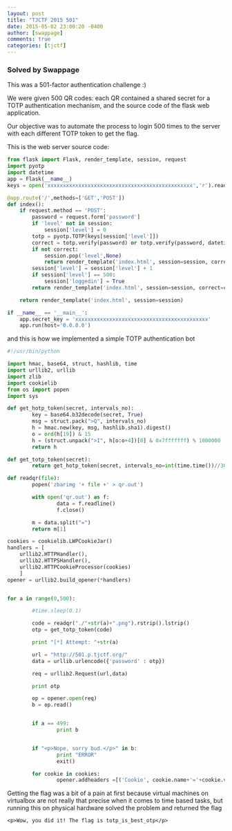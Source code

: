 ```yaml
---
layout: post
title: "TJCTF 2015 501"
date: 2015-05-02 23:00:20 -0400
author: [swappage]
comments: true
categories: [tjctf]
---
```


### Solved by Swappage

This was a 501-factor authentication challenge :)

We were given 500 QR codes: each QR contained a shared secret for a TOTP authentication mechanism, and the source code of the flask web application.

Our objective was to automate the process to login 500 times to the server with each different TOTP token to get the flag.

This is the web server source code:

```python
from flask import Flask, render_template, session, request
import pyotp
import datetime
app = Flask(__name__)
keys = open('xxxxxxxxxxxxxxxxxxxxxxxxxxxxxxxxxxxxxxxxxxxxxxx','r').read().split('\n')

@app.route('/',methods=['GET','POST'])
def index():
    if request.method == 'POST':
        password = request.form['password']
        if 'level' not in session:
            session['level'] = 0
        totp = pyotp.TOTP(keys[session['level']])
        correct = totp.verify(password) or totp.verify(password, datetime.datetime.now()-datetime.timedelta(seconds=15)) or totp.verify(password, datetime.datetime.now()+datetime.timedelta(seconds=15)) # Allow for +- 15s time skew
        if not correct:
            session.pop('level',None)
            return render_template('index.html', session=session, correct=correct)
        session['level'] = session['level'] + 1
        if session['level'] == 500:
            session['loggedin'] = True
        return render_template('index.html', session=session, correct=correct)

    return render_template('index.html', session=session)

if __name__ == '__main__':
    app.secret_key = 'xxxxxxxxxxxxxxxxxxxxxxxxxxxxxxxxxxxxxxxxxxx'
    app.run(host='0.0.0.0')

```

and this is how we implemented a simple TOTP authentication bot

```python
#!/usr/bin/python

import hmac, base64, struct, hashlib, time
import urllib2, urllib
import zlib
import cookielib
from os import popen
import sys

def get_hotp_token(secret, intervals_no):
        key = base64.b32decode(secret, True)
        msg = struct.pack(">Q", intervals_no)
        h = hmac.new(key, msg, hashlib.sha1).digest()
        o = ord(h[19]) & 15
        h = (struct.unpack(">I", h[o:o+4])[0] & 0x7fffffff) % 1000000
        return h

def get_totp_token(secret):
        return get_hotp_token(secret, intervals_no=int(time.time())//30)

def readqr(file):
        popen('zbarimg '+ file +' > qr.out')

        with open('qr.out') as f:
                data = f.readline()
                f.close()

        m = data.split("=")
        return m[1]

cookies = cookielib.LWPCookieJar()
handlers = [
    urllib2.HTTPHandler(),
    urllib2.HTTPSHandler(),
    urllib2.HTTPCookieProcessor(cookies)
    ]
opener = urllib2.build_opener(*handlers)


for a in range(0,500):

        #time.sleep(0.1)

        code = readqr("./"+str(a)+".png").rstrip().lstrip()
        otp = get_totp_token(code)

        print "[*] Attempt: "+str(a)

        url = "http://501.p.tjctf.org/"
        data = urllib.urlencode({'password' : otp})

        req = urllib2.Request(url,data)

        print otp

        op = opener.open(req)
        b = op.read()


        if a == 499:
                print b


        if "<p>Nope, sorry bud.</p>" in b:
                print "ERROR"
                exit()

        for cookie in cookies:
                opener.addheaders =[('Cookie', cookie.name+'='+cookie.value)]
```

Getting the flag was a bit of a pain at first because virtual machines on virtualbox are not really that precise when it comes to time based tasks, but running this on physical hardware solved the problem and returned the flag

    <p>Wow, you did it! The flag is totp_is_best_otp</p>

